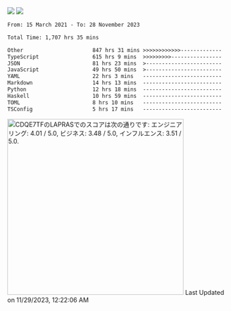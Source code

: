<div>
  <img src="https://github-readme-stats.vercel.app/api?username=naporin0624&count_private=true&show_icons=true" />
  <img src="https://github-readme-stats.vercel.app/api/top-langs/?username=naporin0624&layout=compact&hide=css" />
  <!--START_SECTION:waka-->

```txt
From: 15 March 2021 - To: 28 November 2023

Total Time: 1,707 hrs 35 mins

Other                      847 hrs 31 mins >>>>>>>>>>>>-------------   49.63 %
TypeScript                 615 hrs 9 mins  >>>>>>>>>----------------   36.02 %
JSON                       81 hrs 23 mins  >------------------------   04.77 %
JavaScript                 49 hrs 50 mins  >------------------------   02.92 %
YAML                       22 hrs 3 mins   -------------------------   01.29 %
Markdown                   14 hrs 13 mins  -------------------------   00.83 %
Python                     12 hrs 18 mins  -------------------------   00.72 %
Haskell                    10 hrs 59 mins  -------------------------   00.64 %
TOML                       8 hrs 10 mins   -------------------------   00.48 %
TSConfig                   5 hrs 17 mins   -------------------------   00.31 %
```

<!--END_SECTION:waka-->
  
  <!--START_SECTION:lapras-card-->
<p ><a href="https://lapras.com/public/CDQE7TF" target="_blank" rel="noopener noreferrer"><img alt="CDQE7TFのLAPRASでのスコアは次の通りです: エンジニアリング: 4.01 / 5.0, ビジネス: 3.48 / 5.0, インフルエンス: 3.51 / 5.0." src="https://lapras-card-generator.vercel.app/api/svg?e=4.01&b=3.48&i=3.51&b1=%23232323&b2=%236d6d6d&i1=%23212121&i2=%23818181&l=ja" width="400" ></a>  
Last Updated on 11/29/2023, 12:22:06 AM</p>
<!--END_SECTION:lapras-card-->
</div>
